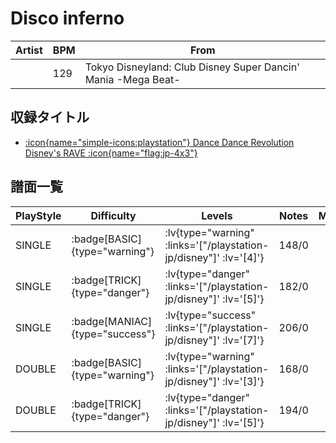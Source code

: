 # Disco inferno

|Artist|BPM|From|
|------|---|----|
||129|Tokyo Disneyland: Club Disney Super Dancin' Mania -Mega Beat-|

## 収録タイトル

- [ :icon{name="simple-icons:playstation"} Dance Dance Revolution Disney's RAVE :icon{name="flag:jp-4x3"} ](/playstation-jp/disney)

## 譜面一覧

|PlayStyle|Difficulty|Levels|Notes|Movie|
|---------|----------|------|-----|-----|
|SINGLE| :badge[BASIC]{type="warning"} | :lv{type="warning" :links='["/playstation-jp/disney"]' :lv='[4]'} |148/0||
|SINGLE| :badge[TRICK]{type="danger"} | :lv{type="danger" :links='["/playstation-jp/disney"]' :lv='[5]'} |182/0||
|SINGLE| :badge[MANIAC]{type="success"} | :lv{type="success" :links='["/playstation-jp/disney"]' :lv='[7]'} |206/0||
|DOUBLE| :badge[BASIC]{type="warning"} | :lv{type="warning" :links='["/playstation-jp/disney"]' :lv='[3]'} |168/0||
|DOUBLE| :badge[TRICK]{type="danger"} | :lv{type="danger" :links='["/playstation-jp/disney"]' :lv='[5]'} |194/0||
